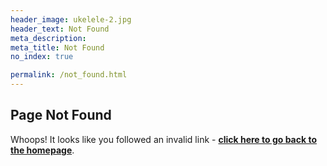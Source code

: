 ```yaml
---
header_image: ukelele-2.jpg
header_text: Not Found
meta_description:
meta_title: Not Found
no_index: true

permalink: /not_found.html
---
```


## Page Not Found

Whoops! It looks like you followed an invalid link - **[click here to go back to the homepage](/)**.
